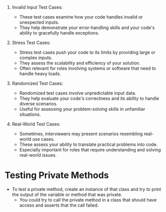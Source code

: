 1. Invalid Input Test Cases:
    
    - These test cases examine how your code handles invalid or unexpected inputs.
    - They help demonstrate your error-handling skills and your code's ability to gracefully handle exceptions.



3. Stress Test Cases:
    
    - Stress test cases push your code to its limits by providing large or complex inputs.
    - They assess the scalability and efficiency of your solution.
    - Often relevant for roles involving systems or software that need to handle heavy loads.

4. Randomized Test Cases:
    
    - Randomized test cases involve unpredictable input data.
    - They help evaluate your code's correctness and its ability to handle diverse scenarios.
    - Useful for assessing your problem-solving skills in unfamiliar situations.
    
5. Real-World Test Cases:
    
    - Sometimes, interviewers may present scenarios resembling real-world use cases.
    - These assess your ability to translate practical problems into code.
    - Especially important for roles that require understanding and solving real-world issues.

# Testing Private Methods


  - To test a private method, create an instance of that class and try to print the output of the variable or method that was private.
    - You could try to call the private method in a class that should have access and asserts that the call failed.